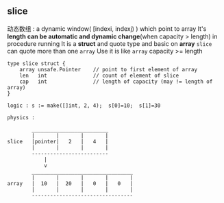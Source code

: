 ##  slice
动态数组 : a dynamic window( [indexi, indexj) ) which point to array
It's **length can be automatic and dynamic change**(when capacity > length) in procedure running
It is a **struct** and quote type and basic on **array** 
`slice` can quote more than one `array` 
Use it is like `array` 
capacity >= length

```shell
type slice struct {			
	array unsafe.Pointer 	// point to first element of array
	len   int 				// count of element of slice
	cap   int 				// length of capacity (may != length of array)
}

logic : s := make([]int, 2, 4);  s[0]=10;  s[1]=30

physics :

   		_________________________
		|       |       |       |
slice	|pointer|   2   |   4   |
		|       |       |       |
		-------------------------
		    |
			v
        _________________________________
		|       |       |       |       |
array	|  10   |  20   |   0   |   0   |
		|       |       |       |       |
		---------------------------------


```
